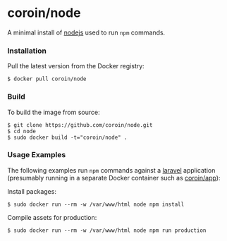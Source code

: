 # coroin/node

A minimal install of [nodejs](https://nodejs.org) used to run `npm` commands.

### Installation

Pull the latest version from the Docker registry:

```
$ docker pull coroin/node
```

### Build

To build the image from source:

```
$ git clone https://github.com/coroin/node.git
$ cd node
$ sudo docker build -t="coroin/node" .
```

### Usage Examples

The following examples run `npm` commands against a [laravel](https://laravel.com) application (presumably running in a separate Docker container such as [coroin/app](https://github.com/coroin/app.git)):

Install packages:

```
$ sudo docker run --rm -w /var/www/html node npm install
```

Compile assets for production:

```
$ sudo docker run --rm -w /var/www/html node npm run production
```
